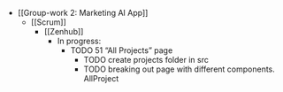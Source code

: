 - [[Group-work 2: Marketing AI App]]
	- [[Scrum]]
		- [[Zenhub]]
			- In progress:
				- TODO 51 “All Projects” page
					- TODO create projects folder in src
					- TODO breaking out page with different components. AllProject